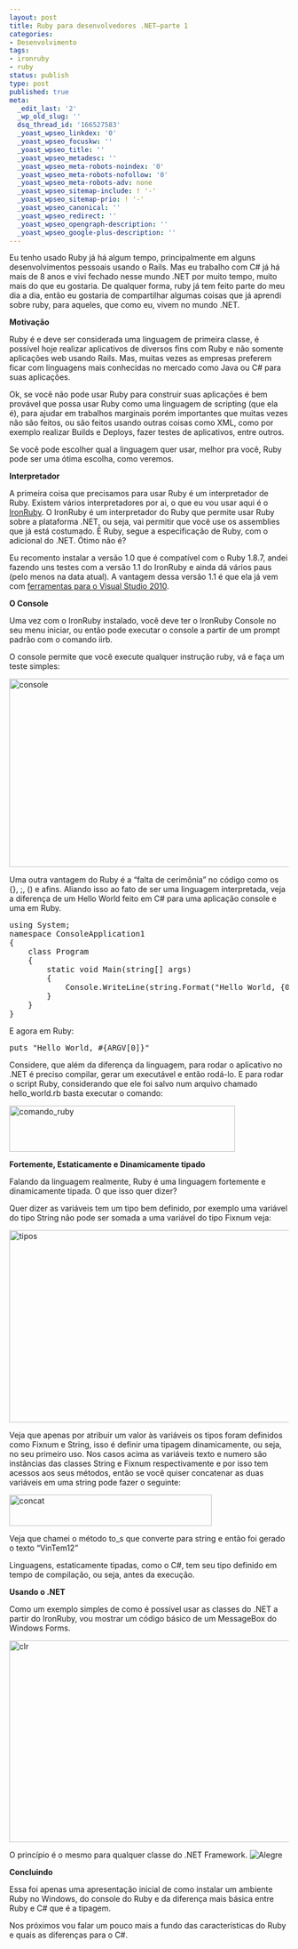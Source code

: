 ```yaml
---
layout: post
title: Ruby para desenvolvedores .NET–parte 1
categories:
- Desenvolvimento
tags:
- ironruby
- ruby
status: publish
type: post
published: true
meta:
  _edit_last: '2'
  _wp_old_slug: ''
  dsq_thread_id: '166527583'
  _yoast_wpseo_linkdex: '0'
  _yoast_wpseo_focuskw: ''
  _yoast_wpseo_title: ''
  _yoast_wpseo_metadesc: ''
  _yoast_wpseo_meta-robots-noindex: '0'
  _yoast_wpseo_meta-robots-nofollow: '0'
  _yoast_wpseo_meta-robots-adv: none
  _yoast_wpseo_sitemap-include: ! '-'
  _yoast_wpseo_sitemap-prio: ! '-'
  _yoast_wpseo_canonical: ''
  _yoast_wpseo_redirect: ''
  _yoast_wpseo_opengraph-description: ''
  _yoast_wpseo_google-plus-description: ''
---
```

<p>Eu tenho usado Ruby já há algum tempo, principalmente em alguns desenvolvimentos pessoais usando o Rails. Mas eu trabalho com C# já há mais de 8 anos e vivi fechado nesse mundo .NET por muito tempo, muito mais do que eu gostaria. De qualquer forma, ruby já tem feito parte do meu dia a dia, então eu gostaria de compartilhar algumas coisas que já aprendi sobre ruby, para aqueles, que como eu, vivem no mundo .NET.</p>  <p><strong>Motivação</strong></p>  <p>Ruby é e deve ser considerada uma linguagem de primeira classe, é possível hoje realizar aplicativos de diversos fins com Ruby e não somente aplicações web usando Rails. Mas, muitas vezes as empresas preferem ficar com linguagens mais conhecidas no mercado como Java ou C# para suas aplicações.</p>  <p>Ok, se você não pode usar Ruby para construir suas aplicações é bem provável que possa usar Ruby como uma linguagem de scripting (que ela é), para ajudar em trabalhos marginais porém importantes que muitas vezes não são feitos, ou são feitos usando outras coisas como XML, como por exemplo realizar Builds e Deploys, fazer testes de aplicativos, entre outros.</p>  <p>Se você pode escolher qual a linguagem quer usar, melhor pra você, Ruby pode ser uma ótima escolha, como veremos.</p>  <p><strong>Interpretador</strong></p>  <p>A primeira coisa que precisamos para usar Ruby é um interpretador de Ruby. Existem vários interpretadores por ai, o que eu vou usar aqui é o <a href="http://ironruby.codeplex.com/" target="_blank">IronRuby</a>. O IronRuby é um interpretador do Ruby que permite usar Ruby sobre a plataforma .NET, ou seja, vai permitir que você use os assemblies que já está costumado. É Ruby, segue a especificação de Ruby, com o adicional do .NET. Ótimo não é?</p>  <p>Eu recomento instalar a versão 1.0 que é compatível com o Ruby 1.8.7, andei fazendo uns testes com a versão 1.1 do IronRuby e ainda dá vários paus (pelo menos na data atual). A vantagem dessa versão 1.1 é que ela já vem com <a href="http://viniciusquaiato.com/blog/ironruby-tools-for-visual-studio-2010/" target="_blank">ferramentas para o Visual Studio 2010</a>.</p>  <p><strong>O Console</strong></p>  <p>Uma vez com o IronRuby instalado, você deve ter o IronRuby Console no seu menu iniciar, ou então pode executar o console a partir de um prompt padrão com o comando iirb.</p>  <p>O console permite que você execute qualquer instrução ruby, vá e faça um teste simples:</p>  <p><a href="http://templecoding.com/wp-content/uploads/2010/11/console.png"><img style="background-image: none; border-right-width: 0px; padding-left: 0px; padding-right: 0px; display: inline; border-top-width: 0px; border-bottom-width: 0px; border-left-width: 0px; padding-top: 0px" title="console" border="0" alt="console" src="http://templecoding.com/wp-content/uploads/2010/11/console_thumb.png" width="511" height="339" /></a></p>  <p>Uma outra vantagem do Ruby é a “falta de cerimônia” no código como os {}, ;, () e afins. Aliando isso ao fato de ser uma linguagem interpretada, veja a diferença de um Hello World feito em C# para uma aplicação console e uma em Ruby.</p>  <pre class="brush: csharp;">using System;
namespace ConsoleApplication1
{
    class Program
    {
        static void Main(string[] args)
        {
            Console.WriteLine(string.Format(&quot;Hello World, {0}&quot;, args[0]));
        }
    }
}</pre>

<p>E agora em Ruby:</p>

<pre class="brush: ruby;">puts "Hello World, #{ARGV[0]}"</pre>


<p>Considere, que além da diferença da linguagem, para rodar o aplicativo no .NET é preciso compilar, gerar um executável e então rodá-lo. E para rodar o script Ruby, considerando que ele foi salvo num arquivo chamado hello_world.rb basta executar o comando:</p>

<p><a href="http://templecoding.com/wp-content/uploads/2010/11/comando_ruby.png"><img style="background-image: none; border-right-width: 0px; padding-left: 0px; padding-right: 0px; display: inline; border-top-width: 0px; border-bottom-width: 0px; border-left-width: 0px; padding-top: 0px" title="comando_ruby" border="0" alt="comando_ruby" src="http://templecoding.com/wp-content/uploads/2010/11/comando_ruby_thumb.png" width="407" height="83" /></a></p>

<p><strong>Fortemente, Estaticamente e Dinamicamente tipado</strong></p>

<p>Falando da linguagem realmente, Ruby é uma linguagem fortemente e dinamicamente tipada. O que isso quer dizer?</p>

<p>Quer dizer as variáveis tem um tipo bem definido, por exemplo uma variável do tipo String não pode ser somada a uma variável do tipo Fixnum veja:</p>

<p><a href="http://templecoding.com/wp-content/uploads/2010/11/tipos.png"><img style="background-image: none; border-right-width: 0px; padding-left: 0px; padding-right: 0px; display: inline; border-top-width: 0px; border-bottom-width: 0px; border-left-width: 0px; padding-top: 0px" title="tipos" border="0" alt="tipos" src="http://templecoding.com/wp-content/uploads/2010/11/tipos_thumb.png" width="647" height="346" /></a></p>

<p>Veja que apenas por atribuir um valor às variáveis os tipos foram definidos como Fixnum e String, isso é definir uma tipagem dinamicamente, ou seja, no seu primeiro uso. Nos casos acima as variáveis texto e numero são instâncias das classes String e Fixnum respectivamente e por isso tem acessos aos seus métodos, então se você quiser concatenar as duas variáveis em uma string pode fazer o seguinte:</p>

<p><a href="http://templecoding.com/wp-content/uploads/2010/11/concat.png"><img style="background-image: none; border-right-width: 0px; padding-left: 0px; padding-right: 0px; display: inline; border-top-width: 0px; border-bottom-width: 0px; border-left-width: 0px; padding-top: 0px" title="concat" border="0" alt="concat" src="http://templecoding.com/wp-content/uploads/2010/11/concat_thumb.png" width="365" height="56" /></a></p>

<p>Veja que chamei o método to_s que converte para string e então foi gerado o texto “VinTem12”</p>

<p>Linguagens, estaticamente tipadas, como o C#, tem seu tipo definido em tempo de compilação, ou seja, antes da execução.</p>

<p><strong>Usando o .NET</strong></p>

<p>Como um exemplo simples de como é possível usar as classes do .NET a partir do IronRuby, vou mostrar um código básico de um MessageBox do Windows Forms.</p>

<p><a href="http://templecoding.com/wp-content/uploads/2010/11/clr.png"><img style="background-image: none; border-right-width: 0px; padding-left: 0px; padding-right: 0px; display: inline; border-top-width: 0px; border-bottom-width: 0px; border-left-width: 0px; padding-top: 0px" title="clr" border="0" alt="clr" src="http://templecoding.com/wp-content/uploads/2010/11/clr_thumb.png" width="650" height="363" /></a></p>

<p>O princípio é o mesmo para qualquer classe do .NET Framework. <img style="border-bottom-style: none; border-right-style: none; border-top-style: none; border-left-style: none" class="wlEmoticon wlEmoticon-smile" alt="Alegre" src="http://templecoding.com/wp-content/uploads/2010/11/wlEmoticon-smile.png" /></p>

<p><strong>Concluindo</strong></p>

<p>Essa foi apenas uma apresentação inicial de como instalar um ambiente Ruby no Windows, do console do Ruby e da diferença mais básica entre Ruby e C# que é a tipagem.</p>

<p>Nos próximos vou falar um pouco mais a fundo das características do Ruby e quais as diferenças para o C#.</p>
